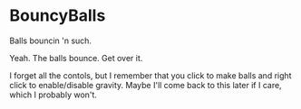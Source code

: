 BouncyBalls
===========
Balls bouncin 'n such.

Yeah. The balls bounce. Get over it.



I forget all the contols, but I remember that you click to make balls and right click to enable/disable gravity. Maybe I'll come back to this later if I care, which I probably won't.
